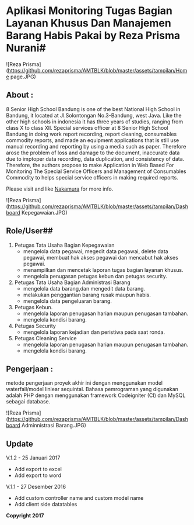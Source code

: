 # Aplikasi Monitoring Tugas Bagian Layanan Khusus Dan Manajemen Barang Habis Pakai by Reza Prisma Nurani#

![Reza Prisma](https://github.com/rezaprisma/AMTBLK/blob/master/assets/tampilan/Home page.JPG)

## About : ##

8 Senior High School Bandung is one of the best National High School in Bandung, it located at Jl.Solontongan No.3-Bandung, west Java. Like the other high schools in indonesia it has three years of studies, ranging from class X to class Xll. 
Special services officer at 8 Senior High School Bandung in doing work report recording, report cleaning, consumables commodity reports, and made an equipment applications that is still use manual recording and reporting by using a media such as paper. Therefore arose the problem of loss and damage to the document, inaccurate data due to imptoper data recording, data duplication, and consistency of data. Therefore, the authors propose to make Application in Web Based For Monitoring The Special Service Officers and Management of Consumables Commodity to helps special service officers in making required reports. 


Please visit and like [Nakamura](https://reza48prisma.wordpress.com/) for more info.

![Reza Prisma](https://github.com/rezaprisma/AMTBLK/blob/master/assets/tampilan/Dashboard Kepegawaian.JPG)


## Role/User##

1. Petugas Tata Usaha Bagian Kepegawaian
	-	mengelola data pegawai, megedit data pegawai, delete data pegawai, membuat hak akses pegawai dan mencabut hak akses pegawai.
	-	menampilkan dan mencetak laporan tugas bagian layanan khusus.
	-	mengelola penugasan petugas kebun dan petugas security.
2. Petugas Tata Usaha Bagian Administrasi Barang
	-	mengelola data barang,dan mengedit data barang.
	-	melakukan penggantian barang rusak maupun habis.
	-	mengelola data pengeluaran barang.
3. Petugas Kebun.
	-	mengelola laporan penugasan harian maupun penugasan tambahan.
	-	mengelola kondisi barang.
4. Petugas Security
	-	mengelola laporan kejadian dan peristiwa pada saat ronda.
5. Petugas Cleaning Service
	-	mengelola laporan penugasan harian maupun penugasan tambahan.
	-	mengelola kondisi barang.

## Pengerjaan : ##
metode pengerjaan proyek akhir ini dengan menggunakan model waterfall/model liniear sequintal. Bahasa pemrograman yang digunakan adalah PHP dengan menggunakan framework Codeigniter (CI) dan MySQL sebagai database. 

![Reza Prisma](https://github.com/rezaprisma/AMTBLK/blob/master/assets/tampilan/Dashboard Adminnistrasi Barang.JPG)

## Update ##
V.1.2 - 25 Januari 2017

* Add export to excel
* Add export to word

V.1.1 - 27 Desember 2016

* Add custom controller name and custom model name
* Add client side datatables

**Copyright 2017**
